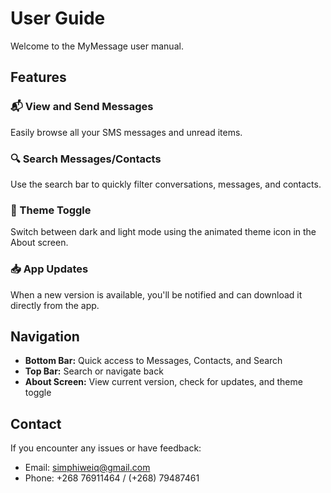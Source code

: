 # User Guide

Welcome to the MyMessage user manual.

## Features

### 📬 View  and Send Messages

Easily browse all your SMS messages and unread items.

### 🔍 Search Messages/Contacts

Use the search bar to quickly filter conversations, messages, and contacts.

### 🌙 Theme Toggle

Switch between dark and light mode using the animated theme icon in the About screen.

### 📥 App Updates

When a new version is available, you'll be notified and can download it directly from the app.

## Navigation

- **Bottom Bar:** Quick access to Messages, Contacts, and Search
- **Top Bar:** Search or navigate back
- **About Screen:** View current version, check for updates, and theme toggle

## Contact

If you encounter any issues or have feedback:

- Email: [simphiweiq@gmail.com](mailto:simphiweiq@gmail.com)
- Phone: +268 76911464 / (+268) 79487461
